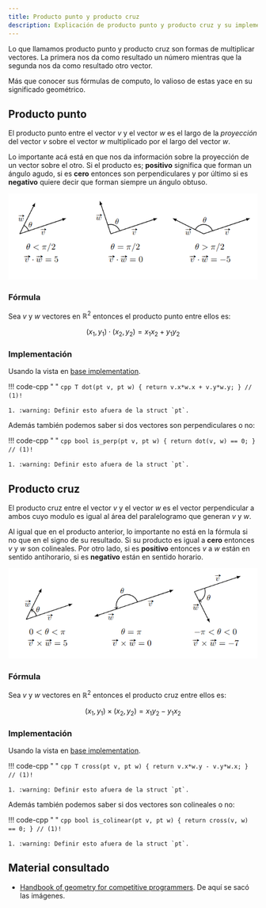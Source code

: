 ```yaml
---
title: Producto punto y producto cruz
description: Explicación de producto punto y producto cruz y su implementación en C++.
---
```


Lo que llamamos producto punto y producto cruz son formas de multiplicar vectores. La primera nos da como resultado un número mientras que la segunda nos da como resultado otro vector.

Más que conocer sus fórmulas de computo, lo valioso de estas yace en su significado geométrico.

## Producto punto

El producto punto entre el vector $v$ y el vector $w$ es el largo de la _proyección_ del vector $v$ sobre el vector $w$ multiplicado por el largo del vector $w$.

Lo importante acá está en que nos da información sobre la proyección de un vector sobre el otro. Si el producto es; **positivo** significa que forman un ángulo agudo, si es **cero** entonces son perpendiculares y por último si es **negativo** quiere decir que forman siempre un ángulo obtuso.

![dot_product](../../assets/img/dot_product.png)

### Fórmula

Sea $v$ y $w$ vectores en $\mathbb{R}^2$ entonces el producto punto entre ellos es:

$$
(x_1, y_1) \cdot (x_2, y_2) = x_1x_2 + y_1y_2
$$

### Implementación

Usando la vista en [base implementation](../base_implementation).

!!! code-cpp " "
    ```cpp
    T dot(pt v, pt w) { return v.x*w.x + v.y*w.y; } // (1)!
    ```

    1. :warning: Definir esto afuera de la struct `pt`.

Además también podemos saber si dos vectores son perpendiculares o no:

!!! code-cpp " "
    ```cpp
    bool is_perp(pt v, pt w) { return dot(v, w) == 0; } // (1)!
    ```

    1. :warning: Definir esto afuera de la struct `pt`.

## Producto cruz

El producto cruz entre el vector $v$ y el vector $w$ es el vector perpendicular a ambos cuyo modulo es igual al área del paralelogramo que generan $v$ y $w$.

Al igual que en el producto anterior, lo importante no está en la fórmula si no que en el signo de su resultado. Si su producto es igual a **cero** entonces $v$ y $w$ son colineales. Por otro lado, si es **positivo** entonces $v$ a $w$ están en sentido antihorario, si es **negativo** están en sentido horario.

![cross_product](../../assets/img/cross_product.png)

### Fórmula

Sea $v$ y $w$ vectores en $\mathbb{R}^2$ entonces el producto cruz entre ellos es:

$$
(x_1, y_1) \times (x_2, y_2) = x_1y_2 - y_1x_2
$$

### Implementación

Usando la vista en [base implementation](../base_implementation).

!!! code-cpp " "
    ```cpp
    T cross(pt v, pt w) { return v.x*w.y - v.y*w.x; } // (1)!
    ```

    1. :warning: Definir esto afuera de la struct `pt`.

Además también podemos saber si dos vectores son colineales o no:

!!! code-cpp " "
    ```cpp
    bool is_colinear(pt v, pt w) { return cross(v, w) == 0; } // (1)!
    ```

    1. :warning: Definir esto afuera de la struct `pt`.

## Material consultado

- [Handbook of geometry for competitive programmers](https://victorlecomte.com/cp-geo.pdf). De aquí se sacó las imágenes.
